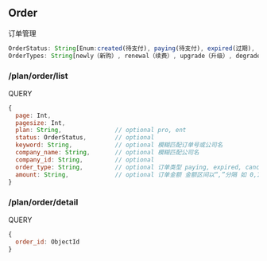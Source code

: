 
## Order

订单管理

```javascript
OrderStatus: String[Enum:created(待支付), paying(待支付), expired(过期), cancelled(取消), succeed(成功)],
OrderTypes: String[newly（新购）, renewal（续费）, upgrade（升级）, degrade（降级）, patch（补交欠费）]
```

### /plan/order/list

QUERY
```javascript
{
  page: Int,
  pagesize: Int,
  plan: String,               // optional pro, ent    
  status: OrderStatus,        // optional
  keyword: String,            // optional 模糊匹配订单号或公司名
  company_name: String,       // optional 模糊匹配公司名
  company_id: String,         // optional
  order_type: String,         // optional 订单类型 paying, expired, cancelled, succeed
  amount: String,             // optional 订单金额 金额区间以“,”分隔 如 0,1000 1000,100000 也可以为固定金额
}
```

### /plan/order/detail

QUERY
```javascript
{
  order_id: ObjectId
}
```
